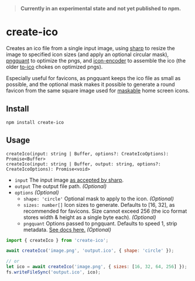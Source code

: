 > **Currently in an experimental state and not yet published to npm.**

# create-ico

Creates an ico file from a single input image, using [sharp](https://sharp.pixelplumbing.com/) to resize the image to specified icon sizes (and apply an optional circular mask), [pngquant](https://pngquant.org/) to optimize the pngs, and [icon-encoder](https://github.com/shockpkg/icon-encoder) to assemble the ico (the older [to-ico](https://www.npmjs.com/package/to-ico) chokes on optimized pngs).

Especially useful for favicons, as pngquant keeps the ico file as small as possible, and the optional mask makes it possible to generate a round favicon from the same square image used for [maskable](https://web.dev/maskable-icon/) home screen icons.

## Install

`npm install create-ico`

## Usage

`createIco(input: string | Buffer, options?: CreateIcoOptions): Promise<Buffer>`  
`createIco(input: string | Buffer, output: string, options?: CreateIcoOptions): Promise<void>`

- `input` The input image [as accepted by sharp](https://sharp.pixelplumbing.com/api-constructor).
- `output` The output file path. _(Optional)_
- `options` _(Optional)_
  - `shape: 'circle'` Optional mask to apply to the icon. _(Optional)_
  - `sizes: number[]` Icon sizes to generate. Defaults to [16, 32], as recommended for favicons. Size cannot exceed 256 (the ico format stores width & height as a single byte each). _(Optional)_
  - `pngquant` Options passed to pngquant. Defaults to speed 1, strip metadata. [See docs here.](https://www.npmjs.com/package/imagemin-pngquant#options) _(Optional)_

```js
import { createIco } from 'create-ico';

await createIco('image.png', 'output.ico', { shape: 'circle' });

// or
let ico = await createIco('image.png', { sizes: [16, 32, 64, 256] });
fs.writeFileSync('output.ico', ico);
```
